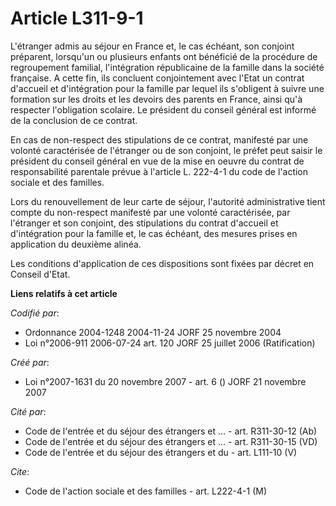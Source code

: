 # Article L311-9-1

L'étranger admis au séjour en France et, le cas échéant, son conjoint préparent, lorsqu'un ou plusieurs enfants ont bénéficié
de la procédure de regroupement familial, l'intégration républicaine de la famille dans la société française. A cette fin,
ils concluent conjointement avec l'Etat un contrat d'accueil et d'intégration pour la famille par lequel ils s'obligent à
suivre une formation sur les droits et les devoirs des parents en France, ainsi qu'à respecter l'obligation scolaire. Le
président du conseil général est informé de la conclusion de ce contrat.

En cas de non-respect des stipulations de ce contrat, manifesté par une volonté caractérisée de l'étranger ou de son
conjoint, le préfet peut saisir le président du conseil général en vue de la mise en oeuvre du contrat de responsabilité
parentale prévue à l'article L. 222-4-1 du code de l'action sociale et des familles.

Lors du renouvellement de leur carte de séjour, l'autorité administrative tient compte du non-respect manifesté par une
volonté caractérisée, par l'étranger et son conjoint, des stipulations du contrat d'accueil et d'intégration pour la famille
et, le cas échéant, des mesures prises en application du deuxième alinéa.

Les conditions d'application de ces dispositions sont fixées par décret en Conseil d'Etat.

**Liens relatifs à cet article**

_Codifié par_:

  - Ordonnance 2004-1248 2004-11-24 JORF 25 novembre 2004
  - Loi n°2006-911 2006-07-24 art. 120 JORF 25 juillet 2006 (Ratification)

_Créé par_:

  - Loi n°2007-1631 du 20 novembre 2007 - art. 6 () JORF 21 novembre 2007

_Cité par_:

  - Code de l'entrée et du séjour des étrangers et ... - art. R311-30-12 (Ab)
  - Code de l'entrée et du séjour des étrangers et ... - art. R311-30-15 (VD)
  - Code de l'entrée et du séjour des étrangers et du  - art. L111-10 (V)

_Cite_:

  - Code de l'action sociale et des familles - art. L222-4-1 (M)
